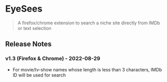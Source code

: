 # EyeSees

> A firefox/chrome extension to search a niche site directly from IMDb or text selection

## Release Notes
### v1.3 (Firefox & Chrome) - 2022-08-29
- For movie/tv-show names whose length is less than 3 characters, IMDb ID will be used for search
